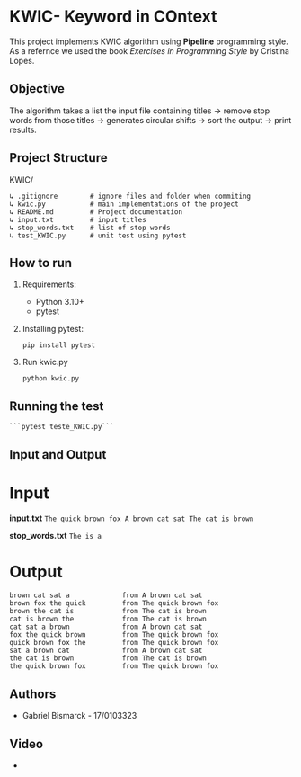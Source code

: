 # KWIC- Keyword in COntext

This project implements KWIC algorithm using **Pipeline** programming style. As a refernce we used the book _Exercises in Programming Style_ by Cristina Lopes.

## Objective

The algorithm takes a list the input file containing titles -> remove stop words from those titles -> generates circular shifts -> sort the output -> print results.

## Project Structure

KWIC/
```
↳ .gitignore        # ignore files and folder when commiting
↳ kwic.py           # main implementations of the project
↳ README.md         # Project documentation
↳ input.txt         # input titles
↳ stop_words.txt    # list of stop words
↳ test_KWIC.py      # unit test using pytest
```
## How to run

1. Requirements: 
    - Python 3.10+
    - pytest

2. Installing pytest:

    ```pip install pytest```

3. Run kwic.py

    ```python kwic.py```

## Running the test

    ```pytest teste_KWIC.py```


## Input and Output

# Input

**input.txt**
    ```The quick brown fox
    A brown cat sat
    The cat is brown```

**stop_words.txt**
    ```The
    is
    a```


# Output

```
brown cat sat a             from A brown cat sat
brown fox the quick         from The quick brown fox
brown the cat is            from The cat is brown
cat is brown the            from The cat is brown
cat sat a brown             from A brown cat sat
fox the quick brown         from The quick brown fox
quick brown fox the         from The quick brown fox
sat a brown cat             from A brown cat sat
the cat is brown            from The cat is brown
the quick brown fox         from The quick brown fox
```

## Authors

- Gabriel Bismarck - 17/0103323

## Video

- [](#)
